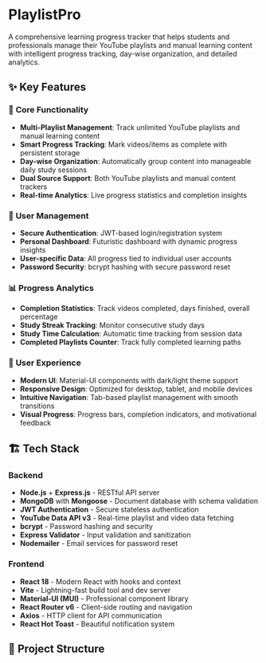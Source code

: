 # PlaylistPro

A comprehensive learning progress tracker that helps students and professionals manage their YouTube playlists and manual learning content with intelligent progress tracking, day-wise organization, and detailed analytics.

## ✨ Key Features

### 🎯 **Core Functionality**
- **Multi-Playlist Management**: Track unlimited YouTube playlists and manual learning content
- **Smart Progress Tracking**: Mark videos/items as complete with persistent storage
- **Day-wise Organization**: Automatically group content into manageable daily study sessions
- **Dual Source Support**: Both YouTube playlists and manual content trackers
- **Real-time Analytics**: Live progress statistics and completion insights

### 🔐 **User Management**
- **Secure Authentication**: JWT-based login/registration system
- **Personal Dashboard**: Futuristic dashboard with dynamic progress insights
- **User-specific Data**: All progress tied to individual user accounts
- **Password Security**: bcrypt hashing with secure password reset

### 📊 **Progress Analytics**
- **Completion Statistics**: Track videos completed, days finished, overall percentage
- **Study Streak Tracking**: Monitor consecutive study days
- **Study Time Calculation**: Automatic time tracking from session data
- **Completed Playlists Counter**: Track fully completed learning paths

### 🎨 **User Experience**
- **Modern UI**: Material-UI components with dark/light theme support
- **Responsive Design**: Optimized for desktop, tablet, and mobile devices
- **Intuitive Navigation**: Tab-based playlist management with smooth transitions
- **Visual Progress**: Progress bars, completion indicators, and motivational feedback

## 🏗️ Tech Stack

### Backend
- **Node.js** + **Express.js** - RESTful API server
- **MongoDB** with **Mongoose** - Document database with schema validation
- **JWT Authentication** - Secure stateless authentication
- **YouTube Data API v3** - Real-time playlist and video data fetching
- **bcrypt** - Password hashing and security
- **Express Validator** - Input validation and sanitization
- **Nodemailer** - Email services for password reset

### Frontend
- **React 18** - Modern React with hooks and context
- **Vite** - Lightning-fast build tool and dev server
- **Material-UI (MUI)** - Professional component library
- **React Router v6** - Client-side routing and navigation
- **Axios** - HTTP client for API communication
- **React Hot Toast** - Beautiful notification system

## 📁 Project Structure
